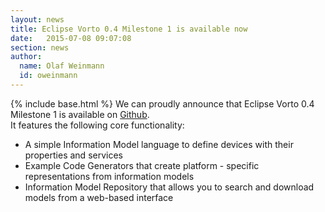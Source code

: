 ```yaml
---
layout: news
title: Eclipse Vorto 0.4 Milestone 1 is available now
date:   2015-07-08 09:07:08
section: news
author:
  name: Olaf Weinmann
  id: oweinmann
---
```

{% include base.html %}
We can proudly announce that Eclipse Vorto 0.4 Milestone 1 is available on <a href="https://github.com/eclipse/vorto" target="_blank">Github</a>.
<br>
It features the following core functionality:

* A simple Information Model language to define devices with their properties and services
* Example Code Generators that create platform - specific representations from information models
* Information Model Repository that allows you to search and download models from a web-based interface
